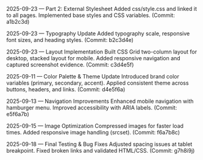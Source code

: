 2025-09-23 — Part 2: External Stylesheet
Added css/style.css and linked it to all pages. Implemented base styles and CSS variables.
(Commit: a1b2c3d)

2025-09-23 — Typography Update
Added typography scale, responsive font sizes, and heading styles.
(Commit: b2c3d4e)

2025-09-23 — Layout Implementation
Built CSS Grid two-column layout for desktop, stacked layout for mobile.
Added responsive navigation and captured screenshot evidence.
(Commit: c3d4e5f)

2025-09-11 — Color Palette & Theme Update
Introduced brand color variables (primary, secondary, accent).
Applied consistent theme across buttons, headers, and links.
(Commit: d4e5f6a)

2025-09-13 — Navigation Improvements
Enhanced mobile navigation with hamburger menu.
Improved accessibility with ARIA labels.
(Commit: e5f6a7b)

2025-09-15 — Image Optimization
Compressed images for faster load times.
Added responsive image handling (srcset).
(Commit: f6a7b8c)


2025-09-18 — Final Testing & Bug Fixes
Adjusted spacing issues at tablet breakpoint.
Fixed broken links and validated HTML/CSS.
(Commit: g7h8i9j)
